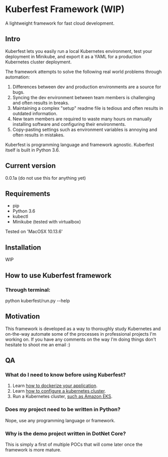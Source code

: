# Kuberfest Framework (WIP)
A lightweight framework for fast cloud development.

## Intro

Kuberfest lets you easily run a local Kubernetes environment, test your deployment in Minikube, and export it as a YAML for a production Kubernetes cluster deployment.

The framework attempts to solve the following real world problems through automation:
1. Differences between dev and production environments are a source for bugs.
2. Syncing the dev environment between team members is challenging and often results in breaks.
3. Maintaining a complex "setup" readme file is tedious and often results in outdated information.
4. New team members are required to waste many hours on manually installing software and configuring their environments.
5. Copy-pasting settings such as environment variables is annoying and often results in mistakes.

Kuberfest is programming language and framework agnostic. Kuberfest itself is built in Python 3.6.

## Current version
0.0.1a (do not use this for anything yet)

## Requirements
* pip
* Python 3.6
* kubectl
* Minikube (tested with virtualbox)

Tested on 'MacOSX 10.13.6'

## Installation
WIP 

## How to use Kuberfest framework
### Through terminal:
python kuberfest/run.py --help

## Motivation
This framework is developed as a way to thoroughly study Kubernetes and on-the-way automate some of the processes in professional projects I'm working on. If you have any comments on the way I'm doing things don't hesitate to shoot me an email :)

## QA
### What do I need to know before using Kuberfest?
1. Learn [how to dockerize your application](https://docs.docker.com/engine/reference/builder/).
2. Learn [how to configure a kubernetes cluster](https://kubernetes.io/docs/concepts/configuration/).
3. Run a Kubernetes cluster, [such as Amazon EKS](https://aws.amazon.com/getting-started/projects/deploy-kubernetes-app-amazon-eks/).
 
### Does my project need to be written in Python?
Nope, use any programming language or framework.

### Why is the demo project written in DotNet Core?
This is simply a first of multiple POCs that will come later once the framework is more mature.
